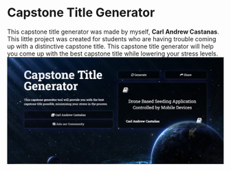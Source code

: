 # Capstone Title Generator
This capstone title generator was made by myself, **Carl Andrew Castanas**. This little project was created for students who are having trouble coming up with a distinctive capstone title. This capstone title generator will help you come up with the best capstone title while lowering your stress levels. <br>
![image](https://raw.githubusercontent.com/carlcastanas/Capstone-Generator/main/capstone.png?token=GHSAT0AAAAAABTDRDGNWHNX64347N54TGWAYSRM3KA)
